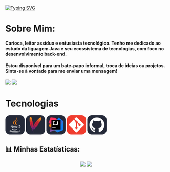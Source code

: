 
<!--  NOME CARREGANDO -->
[![Typing SVG](https://readme-typing-svg.herokuapp.com/?color=White&size=35&center=true&vCenter=true&width=1000&lines=Hello_World!+Meu+Nome+é+Rayan+Argolo;Desenvolvedor+Java+em+Formação;+:%29)](https://git.io/typing-svg)

# Sobre Mim:
#### Carioca, leitor assíduo e entusiasta tecnológico. Tenho me dedicado ao estudo da liguagem Java e seu ecossistema de tecnologias, com foco no desenvolvimento back-end.
#### Estou disponível para um bate-papo informal, troca de ideias ou projetos. Sinta-se à vontade para me enviar uma mensagem!
<div>
<a href="https://www.linkedin.com/in/rayanargolo" target="_blank"><img src="https://img.shields.io/badge/-LinkedIn-%230077B5?style=for-the-badge&logo=linkedin&logoColor=white" target="_blank"></a>
<a href="https://www.instagram.com/rayan_argolo" target="_blank"><img src="https://img.shields.io/badge/Instagram-E4405F?style=for-the-badge&logo=instagram&logoColor=white" target="_blank"></a>

# Tecnologias 
<div>
   <img src="https://github.com/tandpfun/skill-icons/blob/main/icons/Java-Dark.svg" width="60px" height="60px">
   <img src="https://github.com/tandpfun/skill-icons/blob/main/icons/Maven-Dark.svg"  width="60px" height="60px">
   <img src="https://github.com/tandpfun/skill-icons/blob/main/icons/Idea-Dark.svg" width="60px" height="60px">
   <img src="https://github.com/tandpfun/skill-icons/blob/main/icons/Git.svg"  wwidth="60px" height="60px">
   <img src="https://github.com/tandpfun/skill-icons/blob/main/icons/Github-Dark.svg"  width="60px" height="60px">
</div>

</div>

   
 
## 📊 Minhas Estatísticas:
<div align="center">
    <img  width="54.5%" src="https://github-readme-stats.vercel.app/api?username=RayanArgolo03&theme=slateorange&hide_border=true&include_all_commits=false&count_private=false"/>
    <img  width="43%" src="https://github-readme-stats.vercel.app/api/top-langs/?username=RayanArgolo03&theme=slateorange&hide_border=true&include_all_commits=false&count_private=false&layout=compact"/><br>
  </div>
